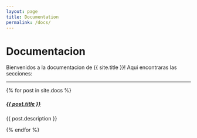 ```yaml
---
layout: page
title: Documentation
permalink: /docs/
---
```


# Documentacion

Bienvenidos a la documentacion de {{ site.title }}! Aqui encontraras las secciones:

<div class="section-index">
    <hr class="panel-line">
    {% for post in site.docs %}
    <div class="entry">
    <h5><a href="{{ post.url | prepend: site.baseurl }}">{{ post.title }}</a></h5>
    <p>{{ post.description }}</p>
    </div>{% endfor %}
</div>
